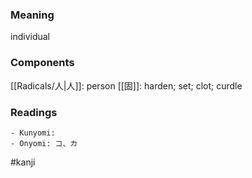 ### Meaning

individual

### Components

[[Radicals/人|人]]: person [[固]]: harden; set; clot; curdle

### Readings

```
- Kunyomi: 
- Onyomi: コ、カ
```

#kanji